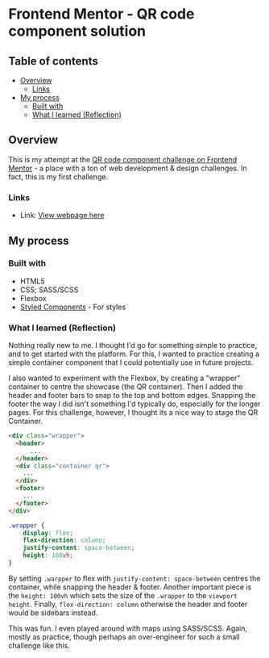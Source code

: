 # Frontend Mentor - QR code component solution
## Table of contents
- [Overview](#overview)
  - [Links](#links)
- [My process](#my-process)
  - [Built with](#built-with)
  - [What I learned (Reflection)](#what-i-learned)

## Overview
This is my attempt at the [QR code component challenge on Frontend Mentor](https://www.frontendmentor.io/challenges/qr-code-component-iux_sIO_H) - a place with a ton of web development & design challenges. In fact, this is my first challenge.

### Links
- Link: [View webpage here]([https://your-live-site-url.com](https://geoffsg.github.io/qr-code-component-main/))

## My process
### Built with
- HTML5
- CSS; SASS/SCSS
- Flexbox
- [Styled Components](https://styled-components.com/) - For styles

### What I learned (Reflection)
Nothing really new to me. I thought I'd go for something simple to practice, and to get started with the platform. For this, I wanted to practice creating a simple container component that I could potentially use in future projects.

I also wanted to experiment with the Flexbox, by creating a "wrapper" container to centre the showcase (the QR container). Then I added the header and footer bars to snap to the top and bottom edges. Snapping the footer the way I did isn't something I'd typically do, especially for the longer pages. For this challenge, however, I thought its a nice way to stage the QR Container.

```html
<div class="wrapper">
  <header>
      ...
  </header>
  <div class="container qr">
    ...
  </div>
  <footer>
    ...
  </footer>
</div>
```
```css
.wrapper {
    display: flex;
    flex-direction: column;
    justify-content: space-between;
    height: 100vh;
}
```

By setting `.warpper` to flex with `justify-content: space-between` centres the container, while snapping the header & footer. Another important piece is the `height: 100vh` which sets the size of the `.wrapper` to the `viewport height`. Finally, `flex-direction: column` otherwise the header and footer would be sidebars instead.

This was fun. I even played around with maps using SASS/SCSS. Again, mostly as practice, though perhaps an over-engineer for such a small challenge like this.

